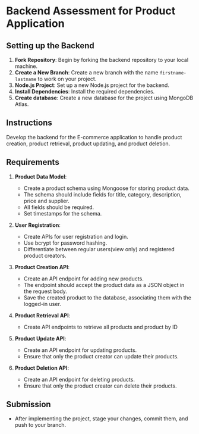 # Backend Assessment for Product Application

## Setting up the Backend

1. **Fork Repository**: Begin by forking the backend repository to your local machine.
2. **Create a New Branch**: Create a new branch with the name `firstname-lastname` to work on your project.
3. **Node.js Project**: Set up a new Node.js project for the backend.
4. **Install Dependencies**: Install the required dependencies.
5. **Create database**: Create a new database for the project using MongoDB Atlas.

## Instructions

Develop the backend for the E-commerce application to handle product creation, product retrieval, product updating, and product deletion.

## Requirements

1. **Product Data Model**:

   - Create a product schema using Mongoose for storing product data.
   - The schema should include fields for title, category, description, price and supplier.
   - All fields should be required.
   - Set timestamps for the schema.

1. **User Registration**:

   - Create APIs for user registration and login.
   - Use bcrypt for password hashing.
   - Differentiate between regular users(view only) and registered product creators.

2. **Product Creation API**:

   - Create an API endpoint for adding new products.
   - The endpoint should accept the product data as a JSON object in the request body.
   - Save the created product to the database, associating them with the logged-in user.

3. **Product Retrieval API**:

   - Create API endpoints to retrieve all products and product by ID

4. **Product Update API**:

   - Create an API endpoint for updating products.
   - Ensure that only the product creator can update their products.

5. **Product Deletion API**:

   - Create an API endpoint for deleting products.
   - Ensure that only the product creator can delete their products.

## Submission

- After implementing the project, stage your changes, commit them, and push to your branch.

